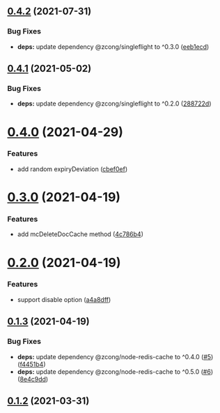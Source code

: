 ## [0.4.2](https://github.com/zcong1993/mongoose-cache2/compare/v0.4.1...v0.4.2) (2021-07-31)

### Bug Fixes

- **deps:** update dependency @zcong/singleflight to ^0.3.0 ([eeb1ecd](https://github.com/zcong1993/mongoose-cache2/commit/eeb1ecd80603b11b26aed660740b68fc32ec0903))

## [0.4.1](https://github.com/zcong1993/mongoose-cache2/compare/v0.4.0...v0.4.1) (2021-05-02)

### Bug Fixes

- **deps:** update dependency @zcong/singleflight to ^0.2.0 ([288722d](https://github.com/zcong1993/mongoose-cache2/commit/288722db5ed28772879813028858d83c01620b79))

# [0.4.0](https://github.com/zcong1993/mongoose-cache2/compare/v0.3.0...v0.4.0) (2021-04-29)

### Features

- add random expiryDeviation ([cbef0ef](https://github.com/zcong1993/mongoose-cache2/commit/cbef0ef1bad3c7f2d3520ceda7fa6434d71b86d4))

# [0.3.0](https://github.com/zcong1993/mongoose-cache2/compare/v0.2.0...v0.3.0) (2021-04-19)

### Features

- add mcDeleteDocCache method ([4c786b4](https://github.com/zcong1993/mongoose-cache2/commit/4c786b42ec03dfa91d362cf7915c1aa7fcd0b928))

# [0.2.0](https://github.com/zcong1993/mongoose-cache2/compare/v0.1.3...v0.2.0) (2021-04-19)

### Features

- support disable option ([a4a8dff](https://github.com/zcong1993/mongoose-cache2/commit/a4a8dff32a2ec985331bb2ece6236ad39dfbe69e))

## [0.1.3](https://github.com/zcong1993/mongoose-cache2/compare/v0.1.2...v0.1.3) (2021-04-19)

### Bug Fixes

- **deps:** update dependency @zcong/node-redis-cache to ^0.4.0 ([#5](https://github.com/zcong1993/mongoose-cache2/issues/5)) ([f4451b4](https://github.com/zcong1993/mongoose-cache2/commit/f4451b4d4ca59b0c55e60aa986068d0309819535))
- **deps:** update dependency @zcong/node-redis-cache to ^0.5.0 ([#6](https://github.com/zcong1993/mongoose-cache2/issues/6)) ([8e4c9dd](https://github.com/zcong1993/mongoose-cache2/commit/8e4c9dd935e769e7492a38cc9933094527777a09))

## [0.1.2](https://github.com/zcong1993/mongoose-cache2/compare/v0.1.1...v0.1.2) (2021-03-31)
